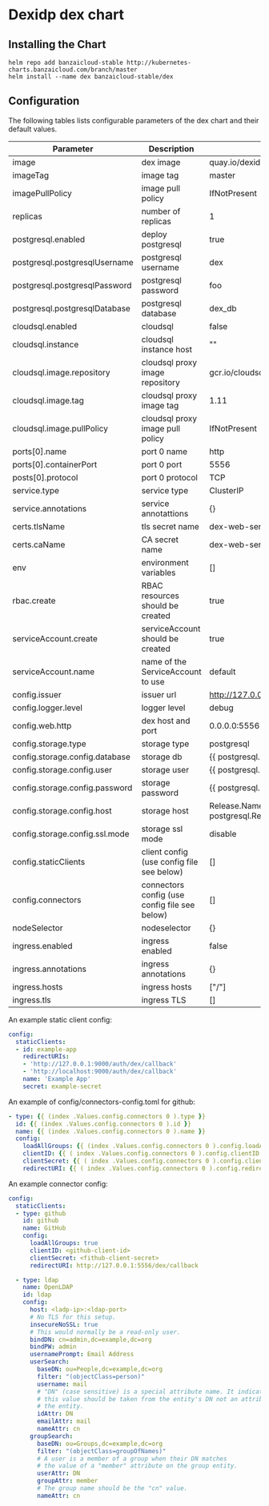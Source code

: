 # Dexidp dex chart

## Installing the Chart

```shell
helm repo add banzaicloud-stable http://kubernetes-charts.banzaicloud.com/branch/master
helm install --name dex banzaicloud-stable/dex
```

## Configuration

The following tables lists configurable parameters of the dex chart and their default values.

|               Parameter             |                Description                  |                  Default                 |
| ----------------------------------- | ------------------------------------------- | -----------------------------------------|
|image                                |dex image                                    |quay.io/dexidp/dex                        |
|imageTag                             |image tag                                    |master                                    |
|imagePullPolicy                      |image pull policy                            |IfNotPresent                              |
|replicas                             |number of replicas                           |1                                         |
|postgresql.enabled                   |deploy postgresql                            |true                                      |
|postgresql.postgresqlUsername        |postgresql username                          |dex                                       |
|postgresql.postgresqlPassword        |postgresql password                          |foo                                       |
|postgresql.postgresqlDatabase        |postgresql database                          |dex_db                                    |
|cloudsql.enabled                     |cloudsql                                     |false                                     |
|cloudsql.instance                    |cloudsql instance host                       |""                                        |
|cloudsql.image.repository            |cloudsql proxy image repository              |gcr.io/cloudsql-docker/gce-proxy          |
|cloudsql.image.tag                   |cloudsql proxy image tag                     |1.11                                      |
|cloudsql.image.pullPolicy            |cloudsql proxy image pull policy             |IfNotPresent                              |
|ports[0].name                        |port 0 name                                  |http                                      |
|ports[0].containerPort               |port 0 port                                  |5556                                      |
|posts[0].protocol                    |port 0 protocol                              |TCP                                       |
|service.type                         |service type                                 |ClusterIP                                 |
|service.annotations                  |service annotattions                         |{}                                        |
|certs.tlsName                        |tls secret name                              |dex-web-server-tls                        |
|certs.caName                         |CA secret name                               |dex-web-server-ca                         |
|env                                  |environment variables                        |[]                                        |
|rbac.create                          |RBAC resources should be created             |true                                      |
|serviceAccount.create                |serviceAccount should be created             |true                                      |
|serviceAccount.name                  |name of the ServiceAccount to use            |default                                   |
|config.issuer                        |issuer url                                   |http://127.0.0.1:5556/dex                 |
|config.logger.level                  |logger level                                 |debug                                     |
|config.web.http                      |dex host and port                            |0.0.0.0:5556                              |
|config.storage.type                  |storage type                                 |postgresql                                |
|config.storage.config.database       |storage db                                   |{{ postgresql.postgresqlDatabase }}       |
|config.storage.config.user           |storage user                                 |{{ postgresql.postgresqlUsername }}       |
|config.storage.config.password       |storage password                             |{{ postgresql.postgresqlPassword }}
|config.storage.config.host           |storage host                                 |Release.Name-postgresql.Release.Namespace..svc.cluster.local:5432|
|config.storage.config.ssl.mode       |storage ssl mode                             |disable                                   |
|config.staticClients                 |client config (use config file see below)    |[]                                        |
|config.connectors                    |connectors config (use config file see below)|[]                                        |
|nodeSelector                         |nodeselector                                 |{}                                        |
|ingress.enabled                      |ingress enabled                              |false                                     |
|ingress.annotations                  |ingress annotations                          |{}                                        |
|ingress.hosts                        |ingress hosts                                |["/"]                                     |
|ingress.tls                          |ingress TLS                                  |[]                                        |

An example static client config:
```yaml
config:
  staticClients:
  - id: example-app
    redirectURIs:
    - 'http://127.0.0.1:9000/auth/dex/callback'
    - 'http://localhost:9000/auth/dex/callback'
    name: 'Example App'
    secret: example-secret
```

An example of config/connectors-config.toml for github:
```yaml
- type: {{ (index .Values.config.connectors 0 ).type }}
  id: {{ (index .Values.config.connectors 0 ).id }}
  name: {{ (index .Values.config.connectors 0 ).name }}
  config:
    loadAllGroups: {{ (index .Values.config.connectors 0 ).config.loadAllGroups }}
    clientID: {{ ( index .Values.config.connectors 0 ).config.clientID | quote }}
    clientSecret: {{ ( index .Values.config.connectors 0 ).config.clientSecret | quote }}
    redirectURI: {{ ( index .Values.config.connectors 0 ).config.redirectURI | quote }}
```

An example connector config:
```yaml
config:
  staticClients:
  - type: github
    id: github
    name: GitHub
    config:
      loadAllGroups: true
      clientID: <github-client-id>
      clientSecret: <fithub-client-secret>
      redirectURI: http://127.0.0.1:5556/dex/callback

  - type: ldap
    name: OpenLDAP
    id: ldap
    config:
      host: <ladp-ip>:<ldap-port>
      # No TLS for this setup.
      insecureNoSSL: true
      # This would normally be a read-only user.
      bindDN: cn=admin,dc=example,dc=org
      bindPW: admin
      usernamePrompt: Email Address
      userSearch:
        baseDN: ou=People,dc=example,dc=org
        filter: "(objectClass=person)"
        username: mail
        # "DN" (case sensitive) is a special attribute name. It indicates that
        # this value should be taken from the entity's DN not an attribute on
        # the entity.
        idAttr: DN
        emailAttr: mail
        nameAttr: cn
      groupSearch:
        baseDN: ou=Groups,dc=example,dc=org
        filter: "(objectClass=groupOfNames)"
        # A user is a member of a group when their DN matches
        # the value of a "member" attribute on the group entity.
        userAttr: DN
        groupAttr: member
        # The group name should be the "cn" value.
        nameAttr: cn
```